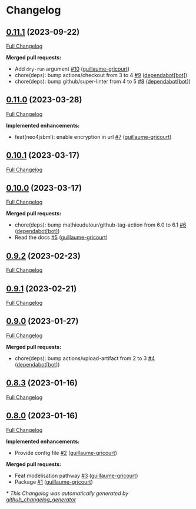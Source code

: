 # Changelog

## [0.11.1](https://github.com/brsynth/neo4jsbml/tree/0.11.1) (2023-09-22)

[Full Changelog](https://github.com/brsynth/neo4jsbml/compare/0.11.0...0.11.1)

**Merged pull requests:**

- Add `dry-run` argument [\#10](https://github.com/brsynth/neo4jsbml/pull/10) ([guillaume-gricourt](https://github.com/guillaume-gricourt))
- chore\(deps\): bump actions/checkout from 3 to 4 [\#9](https://github.com/brsynth/neo4jsbml/pull/9) ([dependabot[bot]](https://github.com/apps/dependabot))
- chore\(deps\): bump github/super-linter from 4 to 5 [\#8](https://github.com/brsynth/neo4jsbml/pull/8) ([dependabot[bot]](https://github.com/apps/dependabot))

## [0.11.0](https://github.com/brsynth/neo4jsbml/tree/0.11.0) (2023-03-28)

[Full Changelog](https://github.com/brsynth/neo4jsbml/compare/0.10.1...0.11.0)

**Implemented enhancements:**

- feat\(neo4jsbml\): enable encryption in url [\#7](https://github.com/brsynth/neo4jsbml/pull/7) ([guillaume-gricourt](https://github.com/guillaume-gricourt))

## [0.10.1](https://github.com/brsynth/neo4jsbml/tree/0.10.1) (2023-03-17)

[Full Changelog](https://github.com/brsynth/neo4jsbml/compare/0.10.0...0.10.1)

## [0.10.0](https://github.com/brsynth/neo4jsbml/tree/0.10.0) (2023-03-17)

[Full Changelog](https://github.com/brsynth/neo4jsbml/compare/0.9.2...0.10.0)

**Merged pull requests:**

- chore\(deps\): bump mathieudutour/github-tag-action from 6.0 to 6.1 [\#6](https://github.com/brsynth/neo4jsbml/pull/6) ([dependabot[bot]](https://github.com/apps/dependabot))
- Read the docs [\#5](https://github.com/brsynth/neo4jsbml/pull/5) ([guillaume-gricourt](https://github.com/guillaume-gricourt))

## [0.9.2](https://github.com/brsynth/neo4jsbml/tree/0.9.2) (2023-02-23)

[Full Changelog](https://github.com/brsynth/neo4jsbml/compare/0.9.1...0.9.2)

## [0.9.1](https://github.com/brsynth/neo4jsbml/tree/0.9.1) (2023-02-21)

[Full Changelog](https://github.com/brsynth/neo4jsbml/compare/0.9.0...0.9.1)

## [0.9.0](https://github.com/brsynth/neo4jsbml/tree/0.9.0) (2023-01-27)

[Full Changelog](https://github.com/brsynth/neo4jsbml/compare/0.8.3...0.9.0)

**Merged pull requests:**

- chore\(deps\): bump actions/upload-artifact from 2 to 3 [\#4](https://github.com/brsynth/neo4jsbml/pull/4) ([dependabot[bot]](https://github.com/apps/dependabot))

## [0.8.3](https://github.com/brsynth/neo4jsbml/tree/0.8.3) (2023-01-16)

[Full Changelog](https://github.com/brsynth/neo4jsbml/compare/0.8.0...0.8.3)

## [0.8.0](https://github.com/brsynth/neo4jsbml/tree/0.8.0) (2023-01-16)

[Full Changelog](https://github.com/brsynth/neo4jsbml/compare/710ac296807b62182b8280c407d990537bacdce7...0.8.0)

**Implemented enhancements:**

- Provide config file [\#2](https://github.com/brsynth/neo4jsbml/pull/2) ([guillaume-gricourt](https://github.com/guillaume-gricourt))

**Merged pull requests:**

- Feat modelisation pathway [\#3](https://github.com/brsynth/neo4jsbml/pull/3) ([guillaume-gricourt](https://github.com/guillaume-gricourt))
- Package [\#1](https://github.com/brsynth/neo4jsbml/pull/1) ([guillaume-gricourt](https://github.com/guillaume-gricourt))



\* *This Changelog was automatically generated by [github_changelog_generator](https://github.com/github-changelog-generator/github-changelog-generator)*
